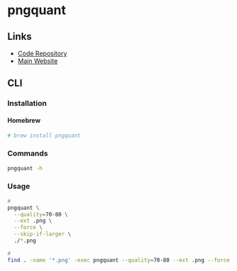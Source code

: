 # pngquant

## Links

- [Code Repository](https://github.com/kornelski/pngquant)
- [Main Website](https://pngquant.org)

## CLI

### Installation

#### Homebrew

```sh
# brew install pngquant
```

### Commands

```sh
pngquant -h
```

### Usage

```sh
#
pngquant \
  --quality=70-80 \
  --ext .png \
  --force \
  --skip-if-larger \
  ./*.png

#
find . -name '*.png' -exec pngquant --quality=70-80 --ext .png --force --skip-if-larger {} \;
```
